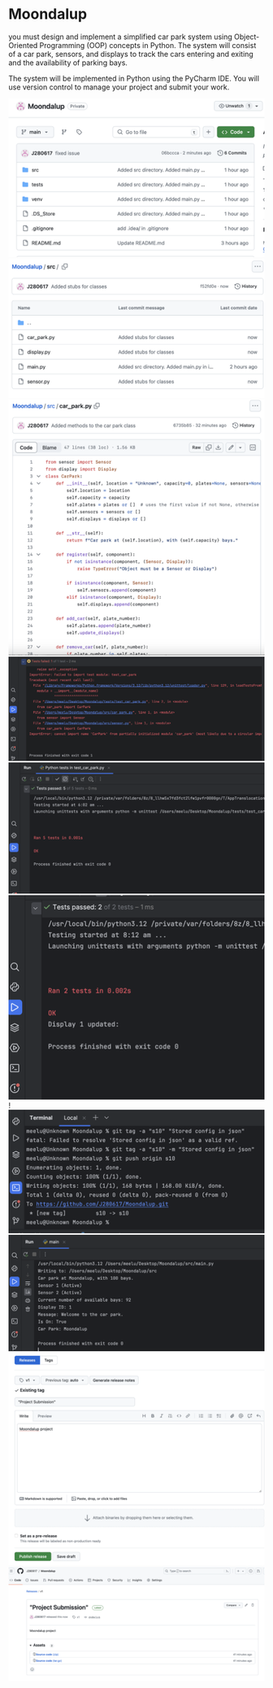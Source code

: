 # Moondalup
you must design and implement a simplified car park system using Object-Oriented Programming (OOP) concepts in Python. The system will consist of a car park, sensors, and displays to track the cars entering and exiting and the availability of parking bays.

The system will be implemented in Python using the PyCharm IDE. You will use version control to manage your project and submit your work.

![Initial commit](Images/image.png)
![Added stubs for classes](Images/image2.png)
![Added methods to the car park class](Images/image3.png)
![Unit tests](Images/image4.png)
![Unit tests](Images/image5.png)
![Unit tests](Images/image6.png)
!![Added methods to the car park class](Images/image7.png)
![Main.py output](Images/image8.png)
![Create a release](Images/image9.png)
![Publish a release](Images/image10.png)
